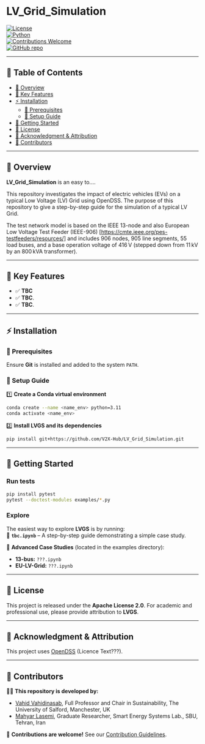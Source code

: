 # **LV_Grid_Simulation**
[![License](https://img.shields.io/badge/License-Apache_2.0-blue.svg)](https://opensource.org/licenses/Apache-2.0)  
[![Python](https://img.shields.io/badge/Python-3.11-blue)](https://www.python.org/downloads/release/python-3110/)  
[![Contributions Welcome](https://img.shields.io/badge/Contributions-Welcome-brightgreen)](#contributors)  
[![GitHub repo](https://img.shields.io/badge/GitHub-Repository-black.svg?logo=github)](https://github.com/V2X-Hub/LV_Grid_Simulation)  

---

## 📖 **Table of Contents**  
- [📌 Overview](#-overview)
- [🔹 Key Features](#-key-features)
- [⚡ Installation](#-installation)
  - [🔹 Prerequisites](#-prerequisites)
  - [🔹 Setup Guide](#-setup-guide)
- [🚀 Getting Started](#-getting-started)
- [📜 License](#-license)
- [🙏 Acknowledgment & Attribution](#-acknowledgment--attribution)
- [👥 Contributors](#-contributors)

---

## **📌 Overview**
**LV_Grid_Simulation** is an easy to....

This repository investigates the impact of electric vehicles (EVs) on a typical Low Voltage (LV) Grid using OpenDSS.
The purpose of this repository to give a step-by-step guide for the simulation of a typical LV Grid.

The test network model is based on the IEEE 13-node and also European Low Voltage Test Feeder (IEEE-906) [https://cmte.ieee.org/pes-testfeeders/resources/] and includes 906 nodes, 905 line segments, 55 load buses, and a base operation voltage of 416 V (stepped down from 11 kV by an 800 kVA transformer).

---

## **🔹 Key Features**  
  - ✅ **TBC** 
  - ✅ **TBC**.  
  - ✅ **TBC**.  


---

## **⚡ Installation**  
### **🔹 Prerequisites**  
Ensure **Git** is installed and added to the system `PATH`.  

### **🔹 Setup Guide**  
1️⃣ **Create a Conda virtual environment**  
```bash
conda create --name <name_env> python=3.11
conda activate <name_env>
```
2️⃣ **Install LVGS and its dependencies**  
```bash
pip install git+https://github.com/V2X-Hub/LV_Grid_Simulation.git
```

---

## **🚀 Getting Started**  
### Run tests
```bash
pip install pytest
pytest --doctest-modules examples/*.py
```

### Explore
The easiest way to explore **LVGS** is by running:  
📂 **`tbc.ipynb`** – A step-by-step guide demonstrating a simple case study.  

📂 **Advanced Case Studies** (located in the examples directory):  
-  **13-bus:** `???.ipynb`  
-  **EU-LV-Grid:** `???.ipynb`  

---

## **📜 License**  
This project is released under the **Apache License 2.0**. For academic and professional use, please provide attribution to **LVGS**.  

---

## **🙏 Acknowledgment & Attribution**  
This project uses [OpenDSS](Link) (Licence Text???).  

---

## **👥 Contributors**  
👨‍💻 **This repository is developed by:**  
- [Vahid Vahidinasab](https://github.com/vahidinasab), Full Professor and Chair in Sustainability, The University of Salford, Manchester, UK
- [Mahyar Lasemi](https://github.com/MahyarLasemi), Graduate Researcher, Smart Energy Systems Lab., SBU, Tehran, Iran

🙌 **Contributions are welcome!** See our [Contribution Guidelines](CONTRIBUTING.md).
